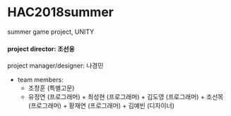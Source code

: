 # HAC2018summer
summer game project, UNITY

#### project director: 조선웅

project manager/designer: 나경민

* team members:
  + 조창훈 (특별고문)
  + 유정연 (프로그래머)
 + 최성현 (프로그래머)
 + 김도영 (프로그래머)
 + 조선목 (프로그래머)
 + 황재연 (프로그래머)
 + 김예빈 (디자이너)
  
